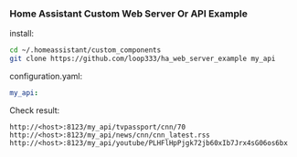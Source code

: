 ### Home Assistant Custom Web Server Or API Example

install:  
```sh
cd ~/.homeassistant/custom_components
git clone https://github.com/loop333/ha_web_server_example my_api
```
configuration.yaml:  
```yaml
my_api:
```
Check result:  
```
http://<host>:8123/my_api/tvpassport/cnn/70
http://<host>:8123/my_api/news/cnn/cnn_latest.rss
http://<host>:8123/my_api/youtube/PLHFlHpPjgk72jb60xIb7Jrx4sG06os6bx
```
